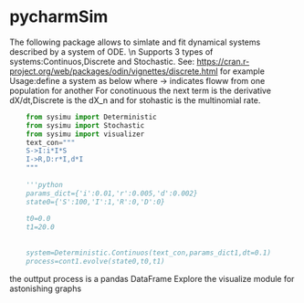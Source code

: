 # pycharmSim

The following package allows to simlate and fit dynamical systems described by a system of ODE. \n
Supports 3 types of systems:Continuos,Discrete and Stochastic.
See: https://cran.r-project.org/web/packages/odin/vignettes/discrete.html for example
Usage:define a system as below where -> indicates floww from one population for another 
For conotinuous the next term is the derivative dX/dt,Discrete is the dX_n and for stohastic is the multinomial rate. 


```python
    from sysimu import Deterministic
    from sysimu import Stochastic
    from sysimu import visualizer
    text_con="""
    S->I:i*I*S
    I->R,D:r*I,d*I
    """
    
    '''python
    params_dict={'i':0.01,'r':0.005,'d':0.002}
    state0={'S':100,'I':1,'R':0,'D':0}
    
    t0=0.0
    t1=20.0
    
    
    system=Deterministic.Continuos(text_con,params_dict1,dt=0.1)
    process=cont1.evolve(state0,t0,t1)
 ```   
    
the outtput process is a pandas DataFrame
Explore the visualize module for astonishing graphs
